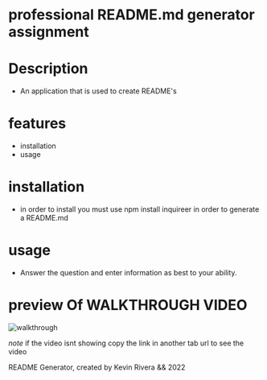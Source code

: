 # professional README.md generator assignment

# Description 
- An application that is used to create README's

# features
- installation 
- usage



# installation 
- in order to install you must use npm install inquireer in order to generate a README.md 

# usage 
- Answer the question and enter information as best to your ability. 

 
# preview Of WALKTHROUGH VIDEO 

![walkthrough](https://drive.google.com/file/d/1dnp2gDVjWtwyiMVezFHg33Hx82sBqiNT/view) 

*note* if the video isnt showing copy the link in another tab url to see the video 

README Generator, created by Kevin Rivera && 2022 

